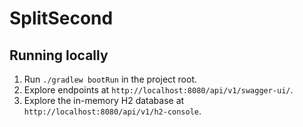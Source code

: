 # SplitSecond

## Running locally
1. Run `./gradlew bootRun` in the project root.
2. Explore endpoints at `http://localhost:8080/api/v1/swagger-ui/`.
3. Explore the in-memory H2 database at `http://localhost:8080/api/v1/h2-console`.
